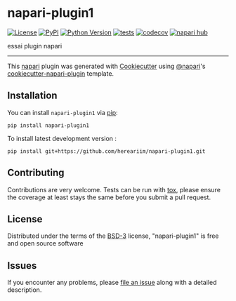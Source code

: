 # napari-plugin1

[![License](https://img.shields.io/pypi/l/napari-plugin1.svg?color=green)](https://github.com/hereariim/napari-plugin1/raw/main/LICENSE)
[![PyPI](https://img.shields.io/pypi/v/napari-plugin1.svg?color=green)](https://pypi.org/project/napari-plugin1)
[![Python Version](https://img.shields.io/pypi/pyversions/napari-plugin1.svg?color=green)](https://python.org)
[![tests](https://github.com/hereariim/napari-plugin1/workflows/tests/badge.svg)](https://github.com/hereariim/napari-plugin1/actions)
[![codecov](https://codecov.io/gh/hereariim/napari-plugin1/branch/main/graph/badge.svg)](https://codecov.io/gh/hereariim/napari-plugin1)
[![napari hub](https://img.shields.io/endpoint?url=https://api.napari-hub.org/shields/napari-plugin1)](https://napari-hub.org/plugins/napari-plugin1)

essai plugin napari

----------------------------------

This [napari] plugin was generated with [Cookiecutter] using [@napari]'s [cookiecutter-napari-plugin] template.

<!--
Don't miss the full getting started guide to set up your new package:
https://github.com/napari/cookiecutter-napari-plugin#getting-started

and review the napari docs for plugin developers:
https://napari.org/plugins/index.html
-->

## Installation

You can install `napari-plugin1` via [pip]:

    pip install napari-plugin1



To install latest development version :

    pip install git+https://github.com/hereariim/napari-plugin1.git


## Contributing

Contributions are very welcome. Tests can be run with [tox], please ensure
the coverage at least stays the same before you submit a pull request.

## License

Distributed under the terms of the [BSD-3] license,
"napari-plugin1" is free and open source software

## Issues

If you encounter any problems, please [file an issue] along with a detailed description.

[napari]: https://github.com/napari/napari
[Cookiecutter]: https://github.com/audreyr/cookiecutter
[@napari]: https://github.com/napari
[MIT]: http://opensource.org/licenses/MIT
[BSD-3]: http://opensource.org/licenses/BSD-3-Clause
[GNU GPL v3.0]: http://www.gnu.org/licenses/gpl-3.0.txt
[GNU LGPL v3.0]: http://www.gnu.org/licenses/lgpl-3.0.txt
[Apache Software License 2.0]: http://www.apache.org/licenses/LICENSE-2.0
[Mozilla Public License 2.0]: https://www.mozilla.org/media/MPL/2.0/index.txt
[cookiecutter-napari-plugin]: https://github.com/napari/cookiecutter-napari-plugin

[file an issue]: https://github.com/hereariim/napari-plugin1/issues

[napari]: https://github.com/napari/napari
[tox]: https://tox.readthedocs.io/en/latest/
[pip]: https://pypi.org/project/pip/
[PyPI]: https://pypi.org/
